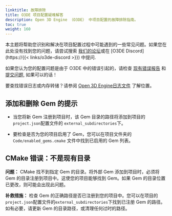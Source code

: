```yaml
---
linktitle: 故障排除
title: O3DE 项目配置疑难解答
description: Open 3D Engine （O3DE） 中项目配置的故障排除指南。
toc: true
weight: 160
---
```


本主题将帮助您识别和解决在项目配置过程中可能遇到的一些常见问题。如果您在此处没有找到您的问题，请尝试搜索 [我们的论坛](https://github.com/o3de/o3de/discussions)或在 [O3DE Discord](https://{{< links/o3de-discord >}}) 中提问.

如果您认为您的配置问题是由于 O3DE 中的错误引起的，请检查 [现有错误报告](https://github.com/o3de/o3de/issues) 和 [提交问题](https://github.com/o3de/o3de/issues/new/choose), 如果可以的话！

要查找错误日志或内存转储？请参阅 [Open 3D Engine日志文件](/docs/user-guide/appendix/log-files) 了解位置。

## 添加和删除 Gem 的提示

- 当您将新 Gem 注册到项目时，该 Gem 目录的路径将添加到项目的`project.json`配置文件的 `external_subdirectories`下。

- 要检查是否为您的项目启用了 Gem，您可以在项目文件夹的`Code/enabled_gems.cmake` 文件中找到已启用的 Gem 列表。

## CMake 错误：不是现有目录

**问题：** CMake 找不到指定 Gem 的目录。将外部 Gem 添加到项目时，必须将 Gem 的目录注册到项目中。这使您的项目能够找到 Gem。如果 Gem 的目录位置已更改，则可能会出现此问题。

**补救措施：** 检查 Gem 的正确路径是否已注册到您的项目中。您可以在项目的`project.json`配置文件的`external_subdirectories`下找到已注册 Gem 的路径。如有必要，请更新 Gem 的目录路径，或清理任何过时的路径。
